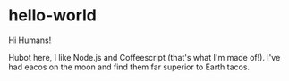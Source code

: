 # hello-world

Hi Humans!

Hubot here, I like Node.js and Coffeescript (that's what I'm made of!).
I've had eacos on the moon and find them far superior to Earth tacos.
